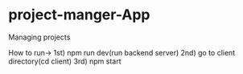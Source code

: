# project-manger-App
Managing projects

How to run->
1st) npm run dev(run backend server)
2nd) go to client directory(cd client)
3rd) npm start

